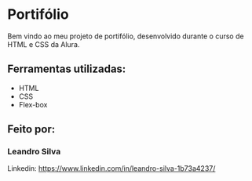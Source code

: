 # Portifólio
Bem vindo ao meu projeto de portifólio, desenvolvido durante o curso de HTML e CSS da Alura.
## Ferramentas utilizadas:
* HTML
* CSS
* Flex-box
## Feito por:
### Leandro Silva
Linkedin: https://www.linkedin.com/in/leandro-silva-1b73a4237/

